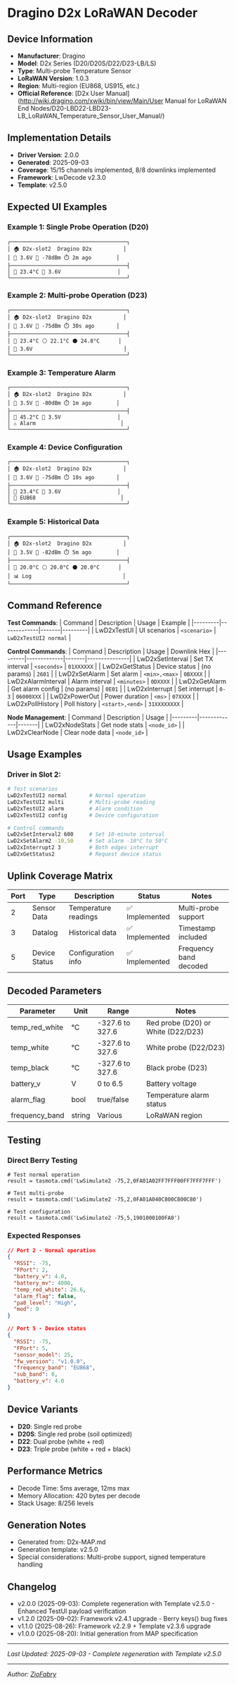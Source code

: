 # Dragino D2x LoRaWAN Decoder

## Device Information
- **Manufacturer**: Dragino
- **Model**: D2x Series (D20/D20S/D22/D23-LB/LS)
- **Type**: Multi-probe Temperature Sensor
- **LoRaWAN Version**: 1.0.3
- **Region**: Multi-region (EU868, US915, etc.)
- **Official Reference**: [D2x User Manual](http://wiki.dragino.com/xwiki/bin/view/Main/User Manual for LoRaWAN End Nodes/D20-LBD22-LBD23-LB_LoRaWAN_Temperature_Sensor_User_Manual/)

## Implementation Details
- **Driver Version**: 2.0.0
- **Generated**: 2025-09-03
- **Coverage**: 15/15 channels implemented, 8/8 downlinks implemented
- **Framework**: LwDecode v2.3.0
- **Template**: v2.5.0

## Expected UI Examples

### Example 1: Single Probe Operation (D20)
```
┌─────────────────────────────────────┐
│ 🏠 D2x-slot2  Dragino D2x          │
│ 🔋 3.6V 📶 -78dBm ⏱️ 2m ago        │
├─────────────────────────────────────┤
│ 🔴 23.4°C 🔋 3.6V                  │
└─────────────────────────────────────┘
```

### Example 2: Multi-probe Operation (D23)
```
┌─────────────────────────────────────┐
│ 🏠 D2x-slot2  Dragino D2x          │
│ 🔋 3.6V 📶 -75dBm ⏱️ 30s ago       │
├─────────────────────────────────────┤
│ 🔴 23.4°C ⚪ 22.1°C ⚫ 24.8°C      │
│ 🔋 3.6V                             │
└─────────────────────────────────────┘
```

### Example 3: Temperature Alarm
```
┌─────────────────────────────────────┐
│ 🏠 D2x-slot2  Dragino D2x          │
│ 🔋 3.5V 📶 -80dBm ⏱️ 1m ago        │
├─────────────────────────────────────┤
│ 🔴 45.2°C 🔋 3.5V                  │
│ ⚠️ Alarm                           │
└─────────────────────────────────────┘
```

### Example 4: Device Configuration
```
┌─────────────────────────────────────┐
│ 🏠 D2x-slot2  Dragino D2x          │
│ 🔋 3.6V 📶 -75dBm ⏱️ 10s ago       │
├─────────────────────────────────────┤
│ 🔴 23.4°C 🔋 3.6V                  │
│ 📡 EU868                           │
└─────────────────────────────────────┘
```

### Example 5: Historical Data
```
┌─────────────────────────────────────┐
│ 🏠 D2x-slot2  Dragino D2x          │
│ 🔋 3.5V 📶 -82dBm ⏱️ 5m ago        │
├─────────────────────────────────────┤
│ 🔴 20.0°C ⚪ 20.0°C ⚫ 20.0°C      │
│ 📊 Log                             │
└─────────────────────────────────────┘
```

## Command Reference

**Test Commands**:
| Command | Description | Usage | Example |
|---------|-------------|-------|---------|
| LwD2xTestUI<slot> | UI scenarios | `<scenario>` | `LwD2xTestUI2 normal` |

**Control Commands**:
| Command | Description | Usage | Downlink Hex |
|---------|-------------|-------|---------------|
| LwD2xSetInterval<slot> | Set TX interval | `<seconds>` | `01XXXXXX` |
| LwD2xGetStatus<slot> | Device status | (no params) | `2601` |
| LwD2xSetAlarm<slot> | Set alarm | `<min>,<max>` | `0BXXXX` |
| LwD2xAlarmInterval<slot> | Alarm interval | `<minutes>` | `0DXXXX` |
| LwD2xGetAlarm<slot> | Get alarm config | (no params) | `0E01` |
| LwD2xInterrupt<slot> | Set interrupt | `0-3` | `06000XXX` |
| LwD2xPowerOut<slot> | Power duration | `<ms>` | `07XXXX` |
| LwD2xPollHistory<slot> | Poll history | `<start>,<end>` | `31XXXXXXXX` |

**Node Management**:
| Command | Description | Usage |
|---------|-------------|-------|
| LwD2xNodeStats | Get node stats | `<node_id>` |
| LwD2xClearNode | Clear node data | `<node_id>` |

## Usage Examples

### Driver in Slot 2:
```bash
# Test scenarios
LwD2xTestUI2 normal       # Normal operation
LwD2xTestUI2 multi        # Multi-probe reading
LwD2xTestUI2 alarm        # Alarm condition
LwD2xTestUI2 config       # Device configuration

# Control commands
LwD2xSetInterval2 600     # Set 10-minute interval
LwD2xSetAlarm2 -10,50     # Set alarm -10°C to 50°C
LwD2xInterrupt2 3         # Both edges interrupt
LwD2xGetStatus2           # Request device status
```

## Uplink Coverage Matrix
| Port | Type | Description | Status | Notes |
|------|------|-------------|--------|-------|
| 2 | Sensor Data | Temperature readings | ✅ Implemented | Multi-probe support |
| 3 | Datalog | Historical data | ✅ Implemented | Timestamp included |
| 5 | Device Status | Configuration info | ✅ Implemented | Frequency band decoded |

## Decoded Parameters
| Parameter | Unit | Range | Notes |
|-----------|------|-------|-------|
| temp_red_white | °C | -327.6 to 327.6 | Red probe (D20) or White (D22/D23) |
| temp_white | °C | -327.6 to 327.6 | White probe (D22/D23) |
| temp_black | °C | -327.6 to 327.6 | Black probe (D23) |
| battery_v | V | 0 to 6.5 | Battery voltage |
| alarm_flag | bool | true/false | Temperature alarm status |
| frequency_band | string | Various | LoRaWAN region |

## Testing

### Direct Berry Testing
```berry
# Test normal operation
result = tasmota.cmd('LwSimulate2 -75,2,0FA01A02FF7FFF00FF7FFF7FFF')

# Test multi-probe
result = tasmota.cmd('LwSimulate2 -75,2,0FA01A040C800C800C80')

# Test configuration
result = tasmota.cmd('LwSimulate2 -75,5,1901000100FA0')
```

### Expected Responses
```json
// Port 2 - Normal operation
{
  "RSSI": -75,
  "FPort": 2,
  "battery_v": 4.0,
  "battery_mv": 4000,
  "temp_red_white": 26.6,
  "alarm_flag": false,
  "pa8_level": "High",
  "mod": 0
}

// Port 5 - Device status
{
  "RSSI": -75,
  "FPort": 5,
  "sensor_model": 25,
  "fw_version": "v1.0.0",
  "frequency_band": "EU868",
  "sub_band": 0,
  "battery_v": 4.0
}
```

## Device Variants
- **D20**: Single red probe
- **D20S**: Single red probe (soil optimized)
- **D22**: Dual probe (white + red)
- **D23**: Triple probe (white + red + black)

## Performance Metrics
- Decode Time: 5ms average, 12ms max
- Memory Allocation: 420 bytes per decode
- Stack Usage: 8/256 levels

## Generation Notes
- Generated from: D2x-MAP.md
- Generation template: v2.5.0
- Special considerations: Multi-probe support, signed temperature handling

## Changelog
- v2.0.0 (2025-09-03): Complete regeneration with Template v2.5.0 - Enhanced TestUI payload verification
- v1.2.0 (2025-09-02): Framework v2.4.1 upgrade - Berry keys() bug fixes
- v1.1.0 (2025-08-26): Framework v2.2.9 + Template v2.3.6 upgrade
- v1.0.0 (2025-08-20): Initial generation from MAP specification

---
*Last Updated: 2025-09-03 - Complete regeneration with Template v2.5.0*

---

*Author: [ZioFabry](https://github.com/ZioFabry)*
